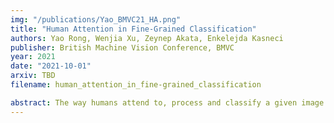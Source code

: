 ```yaml
---
img: "/publications/Yao_BMVC21_HA.png"
title: "Human Attention in Fine-Grained Classification"
authors: Yao Rong, Wenjia Xu, Zeynep Akata, Enkelejda Kasneci
publisher: British Machine Vision Conference, BMVC
year: 2021
date: "2021-10-01"
arxiv: TBD
filename: human_attention_in_fine-grained_classification

abstract: The way humans attend to, process and classify a given image has the potential to vastly benefit the performance of deep learning models. Exploiting where humans are focusing can rectify models when they are deviating from essential features for correct decisions. To validate that human attention contains valuable information for decision-making processes such as fine-grained classification, we compare human attention and model explanations in discovering important features. Towards this goal, we collect human gaze data for the fine-grained classification dataset CUB and build a dataset named CUB-GHA (Gaze-based Human Attention). Furthermore, we propose the Gaze Augmentation Training (GAT) and Knowledge Fusion Network (KFN) to integrate human gaze knowledge into classification models. We implement our proposals in CUB-GHA and the recently released medical dataset CXR-Eye of chest X-ray images, which includes gaze data collected from a radiologist. Our result reveals that integrating human attention knowledge benefits classification effectively, e.g. improving the baseline by 4.38\% on CXR. Hence, our work provides not only valuable insights into understanding human attention in fine-grained classification, but also contributes to future research in integrating human gaze with computer vision tasks.
---
```

